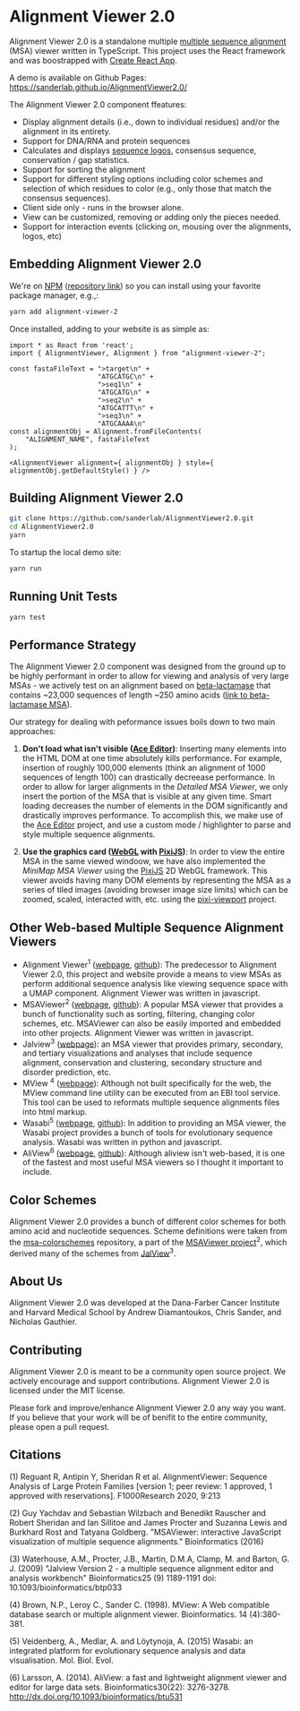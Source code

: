 # Alignment Viewer 2.0

Alignment Viewer 2.0 is a standalone multiple [multiple sequence alignment](https://en.wikipedia.org/wiki/Multiple_sequence_alignment) (MSA) viewer written in TypeScript. This project uses the React framework and was boostrapped with [Create React App](https://github.com/facebook/create-react-app).

A demo is available on Github Pages: https://sanderlab.github.io/AlignmentViewer2.0/

The Alignment Viewer 2.0 component ffeatures:

- Display alignment details (i.e., down to individual residues) and/or the alignment in its entirety.
- Support for DNA/RNA and protein sequences
- Calculates and displays [sequence logos](https://en.wikipedia.org/wiki/Sequence_logo), consensus sequence, conservation / gap statistics.
- Support for sorting the alignment
- Support for different styling options including color schemes and selection of which residues to color (e.g., only those that match the consensus sequences).
- Client side only - runs in the browser alone.
- View can be customized, removing or adding only the pieces needed.
- Support for interaction events (clicking on, mousing over the alignments, logos, etc)

## Embedding Alignment Viewer 2.0

We're on [NPM](https://www.npmjs.com/) ([repository link](https://https://www.npmjs.com/package/alignment-viewer-2/)) so you can install using your favorite package manager, e.g.,:

```sh
yarn add alignment-viewer-2
```

Once installed, adding to your website is as simple as:

```JSX
import * as React from 'react';
import { AlignmentViewer, Alignment } from "alignment-viewer-2";

const fastaFileText = ">target\n" +
                      "ATGCATGC\n" +
                      ">seq1\n" +
                      "ATGCATG\n" +
                      ">seq2\n" +
                      "ATGCATTT\n" +
                      ">seq3\n" +
                      "ATGCAAAA\n"
const alignmentObj = Alignment.fromFileContents(
    "ALIGNMENT_NAME", fastaFileText
);

<AlignmentViewer alignment={ alignmentObj } style={ alignmentObj.getDefaultStyle() } />
```

## Building Alignment Viewer 2.0

```sh
git clone https://github.com/sanderlab/AlignmentViewer2.0.git
cd AlignmentViewer2.0
yarn
```

To startup the local demo site:

```sh
yarn run
```

## Running Unit Tests

```sh
yarn test
```

## Performance Strategy

The Alignment Viewer 2.0 component was designed from the ground up to be highly performant in order to allow for viewing and analysis of very large MSAs - we actively test on an alignment based on [beta-lactamase](https://en.wikipedia.org/wiki/Beta-lactamase) that contains ~23,000
sequences of length ~250 amino acids ([link to beta-lactamase MSA](https://raw.githubusercontent.com/sanderlab/AlignmentViewer2.0/master/public/7fa1c5691376beab198788a726917d48_b0.4.a2m)).

Our strategy for dealing with peformance issues boils down to two main approaches:

1. **Don't load what isn't visible ([Ace Editor](https://ace.c9.io/))**: Inserting many elements into the HTML DOM at one time absolutely kills performance. For example, insertion of roughly 100,000 elements (think an alignment of 1000 sequences of length 100) can drastically decreease performance. In order to allow for larger alignments in the _Detailed MSA Viewer_, we only insert the portion of the MSA that is visible at any given time. Smart loading decreases the number of elements in the DOM significantly and drastically improves performance. To accomplish this, we make use of the [Ace Editor](https://ace.c9.io/) project, and use a custom mode / highlighter to parse and style multiple sequence alignments.

2. **Use the graphics card ([WebGL](https://get.webgl.org/) with [PixiJS](https://www.pixijs.com/))**: In order to view the entire MSA in the same viewed windoow, we have also implemented the _MiniMap MSA Viewer_ using the [PixiJS](https://www.pixijs.com/) 2D WebGL framework. This viewer avoids having many DOM elements by representing the MSA as a series of tiled images (avoiding browser image size limits) which can be zoomed, scaled, interacted with, etc. using the [pixi-viewport](https://github.com/davidfig/pixi-viewport) project.

## Other Web-based Multiple Sequence Alignment Viewers

- Alignment Viewer<sup>1</sup> ([webpage](https://alignmentviewer.org/), [github](https://github.com/sanderlab/alignmentviewer)): The predecessor to Alignment Viewer 2.0, this project and website provide a means to view MSAs as perform additional sequence analysis like viewing sequence space with a UMAP component. Alignment Viewer was written in javascript.
- MSAViewer<sup>2</sup> ([webpage](http://msa.biojs.net), [github](https://github.com/wilzbach/msa)): A popular MSA viewer that provides a bunch of functionality such as sorting, filtering, changing color schemes, etc. MSAViewer can also be easily imported and embedded into other projects. Alignment Viewer was written in javascript.
- Jalview<sup>3</sup> ([webpage](https://www.jalview.org/)): an MSA viewer that provides primary, secondary, and tertiary visualizations and analyses that include sequence alignment, conservation and clustering, secondary structure and disorder prediction, etc.
- MView <sup>4</sup> ([webpage](https://www.ebi.ac.uk/Tools/msa/mview/)): Although not built specifically for the web, the MView command line utility can be executed from an EBI tool service. This tool can be used to reformats multiple sequence alignments files into html markup.
- Wasabi<sup>5</sup> ([webpage](http://wasabiapp.org/), [github](https://github.com/veidenberg/wasabi)): In addition to providing an MSA viewer, the Wasabi project provides a bunch of tools for evolutionary sequence analysis. Wasabi was written in python and javascript.
- AliView<sup>6</sup> ([webpage](https://ormbunkar.se/aliview/), [github](https://github.com/AliView/AliView)): Although aliview isn't web-based, it is one of the fastest and most useful MSA viewers so I thought it important to include.

## Color Schemes

Alignment Viewer 2.0 provides a bunch of different color schemes for both amino acid and nucleotide sequences. Scheme definitions were taken from the [msa-colorschemes](https://github.com/wilzbach/msa-colorschemes) repository, a part of the
[MSAViewer project](https://github.com/wilzbach/msa)<sup>2</sup>, which derived many of the schemes from [JalView](https://www.jalview.org/help/html/colourSchemes/)<sup>3</sup>.

## About Us

Alignment Viewer 2.0 was developed at the Dana-Farber Cancer Institute and Harvard Medical School by Andrew Diamantoukos, Chris Sander, and Nicholas Gauthier.

## Contributing

Alignment Viewer 2.0 is meant to be a community open source project. We actively encourage and support contributions. Alignment Viewer 2.0 is licensed under the MIT license.

Please fork and improve/enhance Alignment Viewer 2.0 any way you want. If you believe that your work will be of benifit to the entire community, please open a pull request.

## Citations

(1) Reguant R, Antipin Y, Sheridan R et al. AlignmentViewer: Sequence Analysis of Large Protein Families [version 1; peer review: 1 approved, 1 approved with reservations]. F1000Research 2020, 9:213

(2) Guy Yachdav and Sebastian Wilzbach and Benedikt Rauscher and Robert Sheridan and Ian Sillitoe and James Procter and Suzanna Lewis and Burkhard Rost and Tatyana Goldberg. "MSAViewer: interactive JavaScript visualization of multiple sequence alignments." Bioinformatics (2016)

(3) Waterhouse, A.M., Procter, J.B., Martin, D.M.A, Clamp, M. and Barton, G. J. (2009)
"Jalview Version 2 - a multiple sequence alignment editor and analysis workbench"
Bioinformatics25 (9) 1189-1191 doi: 10.1093/bioinformatics/btp033

(4) Brown, N.P., Leroy C., Sander C. (1998). MView: A Web compatible database search or multiple alignment viewer. Bioinformatics. 14 (4):380-381.

(5) Veidenberg, A., Medlar, A. and Löytynoja, A. (2015) Wasabi: an integrated platform for evolutionary sequence analysis and data visualisation. Mol. Biol. Evol.

(6) Larsson, A. (2014). AliView: a fast and lightweight alignment viewer and editor for large data sets. Bioinformatics30(22): 3276-3278. http://dx.doi.org/10.1093/bioinformatics/btu531
